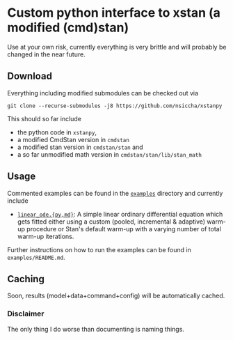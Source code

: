 # Custom python interface to xstan (a modified (cmd)stan)

Use at your own risk, currently everything is very brittle and will probably be changed
in the near future.

## Download

Everything including modified submodules can be checked out via

`git clone --recurse-submodules -j8 https://github.com/nsiccha/xstanpy`

This should so far include

* the python code in `xstanpy`,
* a modified CmdStan version in `cmdstan`
* a modified stan version in `cmdstan/stan` and
* a so far unmodified math version in `cmdstan/stan/lib/stan_math`

## Usage

Commented examples can be found in the [`examples`](examples) directory and currently include

* [`linear_ode.{py,md}`](examples/linear_ode.md): A simple linear ordinary differential equation which gets fitted
either using a custom (pooled, incremental & adaptive) warm-up procedure or Stan's
default warm-up with a varying number of total warm-up iterations.

Further instructions on how to run the examples can be found in `examples/README.md`.


## Caching

Soon, results (model+data+command+config) will be automatically cached.

### Disclaimer

The only thing I do worse than documenting is naming things.
